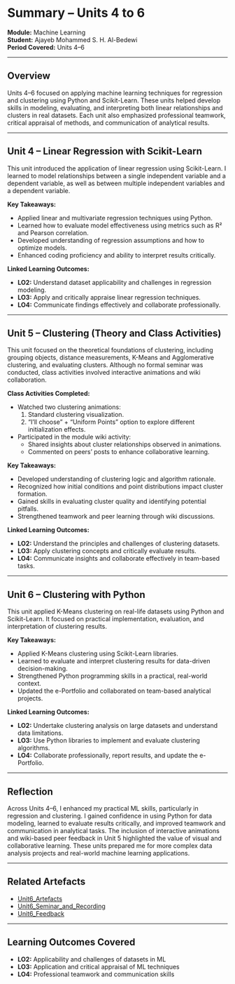 # Summary – Units 4 to 6  
**Module:** Machine Learning  
**Student:** Ajayeb Mohammed S. H. Al-Bedewi  
**Period Covered:** Units 4–6  

---

## Overview
Units 4–6 focused on applying machine learning techniques for regression and clustering using Python and Scikit-Learn. These units helped develop skills in modeling, evaluating, and interpreting both linear relationships and clusters in real datasets. Each unit also emphasized professional teamwork, critical appraisal of methods, and communication of analytical results.

---

## Unit 4 – Linear Regression with Scikit-Learn
This unit introduced the application of linear regression using Scikit-Learn. I learned to model relationships between a single independent variable and a dependent variable, as well as between multiple independent variables and a dependent variable.

**Key Takeaways:**
- Applied linear and multivariate regression techniques using Python.
- Learned how to evaluate model effectiveness using metrics such as R² and Pearson correlation.
- Developed understanding of regression assumptions and how to optimize models.
- Enhanced coding proficiency and ability to interpret results critically.

**Linked Learning Outcomes:**
- **LO2:** Understand dataset applicability and challenges in regression modeling.
- **LO3:** Apply and critically appraise linear regression techniques.
- **LO4:** Communicate findings effectively and collaborate professionally.

---

## Unit 5 – Clustering (Theory and Class Activities)
This unit focused on the theoretical foundations of clustering, including grouping objects, distance measurements, K-Means and Agglomerative clustering, and evaluating clusters. Although no formal seminar was conducted, class activities involved interactive animations and wiki collaboration.

**Class Activities Completed:**
- Watched two clustering animations:  
  1. Standard clustering visualization.  
  2. “I’ll choose” + “Uniform Points” option to explore different initialization effects.  
- Participated in the module wiki activity:  
  - Shared insights about cluster relationships observed in animations.  
  - Commented on peers’ posts to enhance collaborative learning.

**Key Takeaways:**
- Developed understanding of clustering logic and algorithm rationale.  
- Recognized how initial conditions and point distributions impact cluster formation.  
- Gained skills in evaluating cluster quality and identifying potential pitfalls.  
- Strengthened teamwork and peer learning through wiki discussions.

**Linked Learning Outcomes:**
- **LO2:** Understand the principles and challenges of clustering datasets.  
- **LO3:** Apply clustering concepts and critically evaluate results.  
- **LO4:** Communicate insights and collaborate effectively in team-based tasks.

---

## Unit 6 – Clustering with Python
This unit applied K-Means clustering on real-life datasets using Python and Scikit-Learn. It focused on practical implementation, evaluation, and interpretation of clustering results.

**Key Takeaways:**
- Applied K-Means clustering using Scikit-Learn libraries.  
- Learned to evaluate and interpret clustering results for data-driven decision-making.  
- Strengthened Python programming skills in a practical, real-world context.  
- Updated the e-Portfolio and collaborated on team-based analytical projects.

**Linked Learning Outcomes:**
- **LO2:** Undertake clustering analysis on large datasets and understand data limitations.  
- **LO3:** Use Python libraries to implement and evaluate clustering algorithms.  
- **LO4:** Collaborate professionally, report results, and update the e-Portfolio.

---

## Reflection
Across Units 4–6, I enhanced my practical ML skills, particularly in regression and clustering. I gained confidence in using Python for data modeling, learned to evaluate results critically, and improved teamwork and communication in analytical tasks. The inclusion of interactive animations and wiki-based peer feedback in Unit 5 highlighted the value of visual and collaborative learning. These units prepared me for more complex data analysis projects and real-world machine learning applications.

---

## Related Artefacts
- [Unit6_Artefacts](../../Units/Unit4-6/Artefacts)  
- [Unit6_Seminar_and_Recording](../../Units/Unit4-6/Seminar_Recordings.md)  
- [Unit6_Feedback](../../Units/Unit4-6/Feedback.md)  

---

## Learning Outcomes Covered
- **LO2:** Applicability and challenges of datasets in ML  
- **LO3:** Application and critical appraisal of ML techniques  
- **LO4:** Professional teamwork and communication skills
